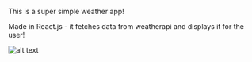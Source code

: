 This is a super simple weather app!

Made in React.js - it fetches data from weatherapi and displays it for the user!

![alt text](https://i.ibb.co/dftskLS/weatherslika.jpg)
